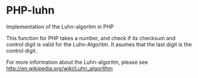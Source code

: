PHP-luhn
========

Implementation of the Luhn-algoritm in PHP

This function for PHP takes a number, and check if its checksum and control digit is valid for the Luhn-Algoritm.
It asumes that the last digit is the control digit.

For more information about the Luhn-algoritm, please see http://en.wikipedia.org/wiki/Luhn_algorithm
